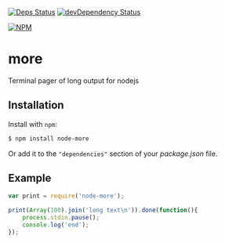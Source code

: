 [![Deps Status](https://david-dm.org/sergeyt/more.png)](https://david-dm.org/sergeyt/more)
[![devDependency Status](https://david-dm.org/sergeyt/more/dev-status.svg)](https://david-dm.org/sergeyt/more#info=devDependencies)

[![NPM](https://nodei.co/npm/node-more.png?downloads=true&stars=true)](https://nodei.co/npm/node-more/)

# more

Terminal pager of long output for nodejs

Installation
------------

Install with `npm`:

``` bash
$ npm install node-more
```

Or add it to the `"dependencies"` section of your _package.json_ file.

Example
-------

``` js
var print = require('node-more');

print(Array(100).join('long text\n')).done(function(){
    process.stdin.pause();
    console.log('end');
});
```
